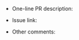 <!-- 
	Please use the following format when naming your PR
	< Issue Number >:< Issue Description >
	e.g. KEP-000: adding beta graduation criteria
	
	Avoid using phrases like `fixes #NNNN` in the description
	unless the pull request is to change the KEP status to 
	implemented or KEP has been deprecated.
-->

<!-- short description of work done in PR e.g. updating milestone, adding new KEP, adding test requirements… -->  
- One-line PR description:

<!-- link to the k/enhancements issue -->
- Issue link:

<!-- other comments or additional information -->
- Other comments: